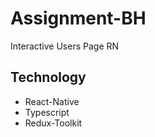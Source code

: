 # Assignment-BH
Interactive Users Page RN

Technology
----------
- React-Native
- Typescript
- Redux-Toolkit
